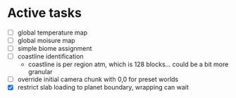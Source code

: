 # Active tasks

* [ ] global temperature map
* [ ] global moisure map
* [ ] simple biome assignment
* [ ] coastline identification
	* coastline is per region atm, which is 128 blocks... could be a bit more granular
* [ ] override initial camera chunk with 0,0 for preset worlds
* [X] restrict slab loading to planet boundary, wrapping can wait
